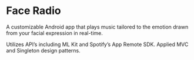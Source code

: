 # Face Radio
A customizable Android app that plays music tailored to the emotion drawn from your facial expression in real-time.

Utilizes API’s including ML Kit and Spotify’s App Remote SDK. Applied MVC and Singleton design patterns.
